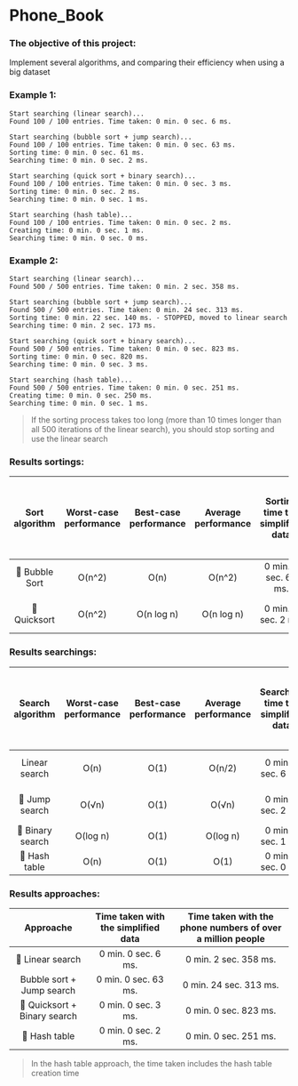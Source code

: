 # Phone_Book
### The objective of this project:
Implement several algorithms, and comparing their efficiency when using a big dataset
### Example 1:
```
Start searching (linear search)...
Found 100 / 100 entries. Time taken: 0 min. 0 sec. 6 ms.

Start searching (bubble sort + jump search)...
Found 100 / 100 entries. Time taken: 0 min. 0 sec. 63 ms.
Sorting time: 0 min. 0 sec. 61 ms.
Searching time: 0 min. 0 sec. 2 ms.

Start searching (quick sort + binary search)...
Found 100 / 100 entries. Time taken: 0 min. 0 sec. 3 ms.
Sorting time: 0 min. 0 sec. 2 ms.
Searching time: 0 min. 0 sec. 1 ms.

Start searching (hash table)...
Found 100 / 100 entries. Time taken: 0 min. 0 sec. 2 ms.
Creating time: 0 min. 0 sec. 1 ms.
Searching time: 0 min. 0 sec. 0 ms.
```
### Example 2:
```
Start searching (linear search)...
Found 500 / 500 entries. Time taken: 0 min. 2 sec. 358 ms.

Start searching (bubble sort + jump search)...
Found 500 / 500 entries. Time taken: 0 min. 24 sec. 313 ms.
Sorting time: 0 min. 22 sec. 140 ms. - STOPPED, moved to linear search
Searching time: 0 min. 2 sec. 173 ms.

Start searching (quick sort + binary search)...
Found 500 / 500 entries. Time taken: 0 min. 0 sec. 823 ms.
Sorting time: 0 min. 0 sec. 820 ms.
Searching time: 0 min. 0 sec. 3 ms.

Start searching (hash table)...
Found 500 / 500 entries. Time taken: 0 min. 0 sec. 251 ms.
Creating time: 0 min. 0 sec. 250 ms.
Searching time: 0 min. 0 sec. 1 ms.
```
>If the sorting process takes too long (more than 10 times longer than all 500 iterations of the linear search), you should stop sorting and use the linear search
### Results sortings:
|Sort algorithm                  |Worst-case performance|Best-case performance|Average performance|Sorting time the simplified data|Sorting time the phone numbers of over a million people|
|:------------------------------:|:--------------------:|:-------------------:|:-----------------:|:------------------------------:|:-----------------------------------------------------:|
|:2nd_place_medal: Bubble Sort   |O(n^2)                |O(n)                 |O(n^2)             |0 min. 0 sec. 61 ms.            |> 0 min. 22 sec. 140 ms.                               |
|:1st_place_medal: Quicksort     |O(n^2)                |O(n log n)           |O(n log n)         |0 min. 0 sec. 2 ms.             |0 min. 0 sec. 820 ms.                                  |
### Results searchings:
|Search algorithm                  |Worst-case performance|Best-case performance|Average performance|Searching time the simplified data|Searching time the phone numbers of over a million people|
|:--------------------------------:|:--------------------:|:-------------------:|:-----------------:|:--------------------------------:|:-------------------------------------------------------:|
|Linear search                     |O(n)                  |O(1)                 |O(n/2)             |0 min. 0 sec. 6 ms.               |0 min. 2 sec. 358 ms.                                    |
|:3rd_place_medal: Jump search     |O(√n)                 |O(1)                 |O(√n)              |0 min. 0 sec. 2 ms.               |0 min. 2 sec. 173 ms.                                    |
|:2nd_place_medal: Binary search   |O(log n)              |O(1)                 |O(log n)           |0 min. 0 sec. 1 ms.               |0 min. 0 sec. 3 ms.                                      |
|:1st_place_medal: Hash table      |O(n)                  |O(1)                 |O(1)               |0 min. 0 sec. 0 ms.               |0 min. 0 sec. 1 ms.                                      |
### Results approaches:
|Approache                                  |Time taken with the simplified data|Time taken with the phone numbers of over a million people|
|:-----------------------------------------:|:---------------------------------:|:--------------------------------------------------------:|
|:3rd_place_medal: Linear search            |0 min. 0 sec. 6 ms.                |0 min. 2 sec. 358 ms.                                     |
|Bubble sort + Jump search                  |0 min. 0 sec. 63 ms.               |0 min. 24 sec. 313 ms.                                      |
|:2nd_place_medal: Quicksort + Binary search|0 min. 0 sec. 3 ms.                |0 min. 0 sec. 823 ms.                                     |
|:1st_place_medal: Hash table               |0 min. 0 sec. 2 ms.                |0 min. 0 sec. 251 ms.                                     |
>In the hash table approach, the time taken includes the hash table creation time
